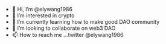 - 👋 Hi, I’m @elywang1986
- 👀 I’m interested in crypto
- 🌱 I’m currently learning how to make good DAO community
- 💞️ I’m looking to collaborate on web3 DAO
- 📫 How to reach me ...twitter @elywang1986

<!---
elywang1986/elywang1986 is a ✨ special ✨ repository because its `README.md` (this file) appears on your GitHub profile.
You can click the Preview link to take a look at your changes.
--->
